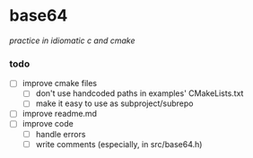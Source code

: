 # base64

*practice in idiomatic c and cmake*

### todo

- [ ] improve cmake files
    - [ ] don't use handcoded paths in examples' CMakeLists.txt
    - [ ] make it easy to use as subproject/subrepo
- [ ] improve readme.md
- [ ] improve code
    - [ ] handle errors
    - [ ] write comments (especially, in src/base64.h)
